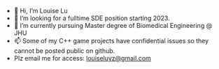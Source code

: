 - 👋 Hi, I’m Louise Lu
- 👀 I’m looking for a fulltime SDE position starting 2023.
- 🌱 I’m currently pursuing Master degree of Biomedical Engineering @ JHU
- 📫 Some of my C++ game projects have confidential issues so they cannot be posted public on github. 
- Plz email me for access: louiseluyz@gmail.com

<!---
L0U153/L0U153 is a ✨ special ✨ repository because its `README.md` (this file) appears on your GitHub profile.
You can click the Preview link to take a look at your changes.
--->
